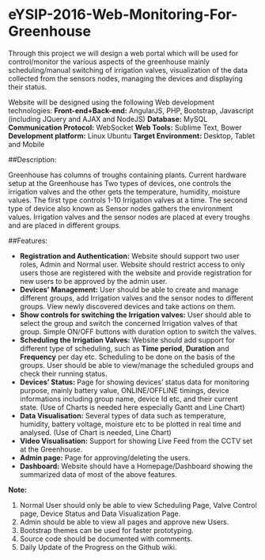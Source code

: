 # eYSIP-2016-Web-Monitoring-For-Greenhouse
Through this project we will design a web portal which will be used for control/monitor the various aspects of the greenhouse mainly scheduling/manual switching of irrigation valves, visualization of the data collected from the sensors nodes, managing the devices and displaying their status.

Website will be designed using the following Web development technologies:
**Front-end+Back-end:** AngularJS, PHP, Bootstrap, Javascript (including JQuery and AJAX and NodeJS)
**Database:** MySQL
**Communication Protocol:** WebSocket
**Web Tools:** Sublime Text, Bower
**Development platform:** Linux Ubuntu
**Target Environment:** Desktop, Tablet and Mobile

##Description:

Greenhouse has columns of troughs containing plants. Current hardware setup at the Greenhouse has Two types of devices, one controls the irrigation valves and the other gets the temperature, humidity, moisture values. The first type controls 1-10 Irrigation valves at a time. The second type of device also known as Sensor nodes gathers the environment values. Irrigation valves and the sensor nodes are placed at every troughs and are placed in different groups.

##Features:
- **Registration and Authentication:** Website should support two user roles, Admin and Normal user. Website should restrict access to only users those are registered with the website and provide registration for new users to be approved by the admin user.
- **Devices’ Management:** User should be able to create and manage different groups, add Irrigation valves and the sensor nodes to different groups. View newly discovered devices and take actions on them.
- **Show controls for switching the Irrigation valves:** User should able to select the group and switch the concerned Irrigation valves of that group. Simple ON/OFF buttons with duration option to switch the valves.
- **Scheduling the Irrigation Valves:** Website should add support for different type of scheduling, such as **Time period**, **Duration** and **Frequency** per day etc. Scheduling to be done on the basis of the groups. User should be able to view/manage the scheduled groups and check their running status.
- **Devices’ Status:** Page for showing devices’ status data for monitoring purpose, mainly battery value, ONLINE/OFFLINE timings, device informations including group name, device Id etc, and their current state.
	(Use of Charts is needed here especially Gantt and Line Chart)
- **Data Visualisation:** Several types of data such as temperature, humidity, battery voltage, moisture etc to be plotted in real time and analysed.
	(Use of Chart is needed, Line Chart)
- **Video Visualisation:** Support for showing Live Feed from the CCTV set at the Greenhouse.
- **Admin page:** Page for approving/deleting the users.
- **Dashboard:** Website should have a Homepage/Dashboard showing the summarized data of most of the above features.

**Note:**

1. Normal User should only be able to view Scheduling Page, Valve Control page, Device Status and Data Visualization Page.
2. Admin should be able to view all pages and approve new Users.
3. Bootstrap themes can be used for faster prototyping.
4. Source code should be documented with comments.
5. Daily Update of the Progress on the Github wiki.
